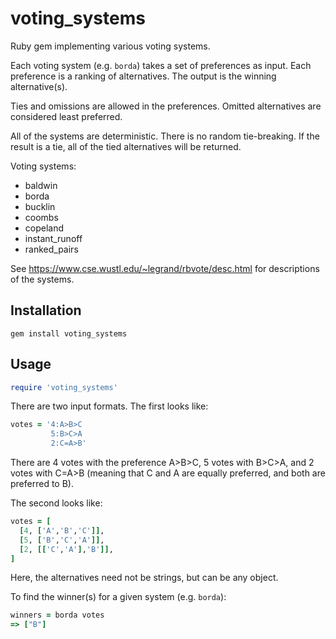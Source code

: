 # voting_systems

Ruby gem implementing various voting systems.

Each voting system (e.g. `borda`) takes a set of preferences as input.  Each preference is a ranking of alternatives.  The output is the winning alternative(s).

Ties and omissions are allowed in the preferences.  Omitted alternatives are considered least preferred.

All of the systems are deterministic.  There is no random tie-breaking.  If the result is a tie, all of the tied alternatives will be returned.

Voting systems:

* baldwin
* borda
* bucklin
* coombs
* copeland
* instant_runoff
* ranked_pairs

See https://www.cse.wustl.edu/~legrand/rbvote/desc.html for descriptions of the systems.

## Installation

`gem install voting_systems`

## Usage

```ruby
require 'voting_systems'
```

There are two input formats.  The first looks like:

```ruby
votes = '4:A>B>C
         5:B>C>A
         2:C=A>B'
```

There are 4 votes with the preference A>B>C, 5 votes with B>C>A, and 2 votes with C=A>B (meaning that C and A are equally preferred, and both are preferred to B).

The second looks like:

```ruby
votes = [
  [4, ['A','B','C']],
  [5, ['B','C','A']],
  [2, [['C','A'],'B']],
]
```

Here, the alternatives need not be strings, but can be any object.

To find the winner(s) for a given system (e.g. `borda`):

```ruby
winners = borda votes
=> ["B"]
```
